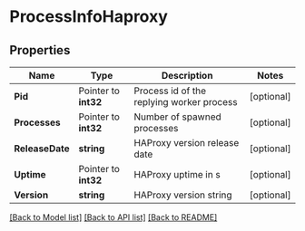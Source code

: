 # ProcessInfoHaproxy

## Properties

Name | Type | Description | Notes
------------ | ------------- | ------------- | -------------
**Pid** | Pointer to **int32** | Process id of the replying worker process | [optional] 
**Processes** | Pointer to **int32** | Number of spawned processes | [optional] 
**ReleaseDate** | **string** | HAProxy version release date | [optional] 
**Uptime** | Pointer to **int32** | HAProxy uptime in s | [optional] 
**Version** | **string** | HAProxy version string | [optional] 

[[Back to Model list]](../README.md#documentation-for-models) [[Back to API list]](../README.md#documentation-for-api-endpoints) [[Back to README]](../README.md)


